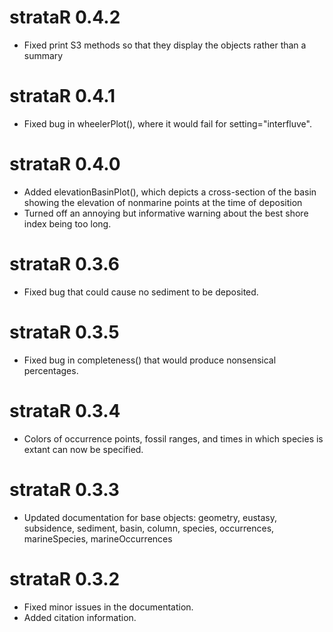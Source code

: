 # strataR 0.4.2

* Fixed print S3 methods so that they display the objects rather than a summary

# strataR 0.4.1

* Fixed bug in wheelerPlot(), where it would fail for setting="interfluve".

# strataR 0.4.0

* Added elevationBasinPlot(), which depicts a cross-section of the basin showing the elevation of nonmarine points at the time of deposition
* Turned off an annoying but informative warning about the best shore index being too long.

# strataR 0.3.6

* Fixed bug that could cause no sediment to be deposited.

# strataR 0.3.5

* Fixed bug in completeness() that would produce nonsensical percentages.

# strataR 0.3.4

* Colors of occurrence points, fossil ranges, and times in which species is extant can now be specified.

# strataR 0.3.3

* Updated documentation for base objects: geometry, eustasy, subsidence, sediment, basin, column, species, occurrences, marineSpecies, marineOccurrences

# strataR 0.3.2

* Fixed minor issues in the documentation.
* Added citation information.
